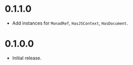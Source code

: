 0.1.1.0
=======

* Add instances for `MonadRef`, `HasJSContext`, `HasDocument`.

0.1.0.0
=======

* Initial release.
